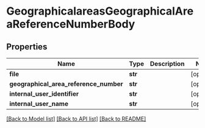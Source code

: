 # GeographicalareasGeographicalAreaReferenceNumberBody

## Properties
Name | Type | Description | Notes
------------ | ------------- | ------------- | -------------
**file** | **str** |  | [optional] 
**geographical_area_reference_number** | **str** |  | [optional] 
**internal_user_identifier** | **str** |  | [optional] 
**internal_user_name** | **str** |  | [optional] 

[[Back to Model list]](../README.md#documentation-for-models) [[Back to API list]](../README.md#documentation-for-api-endpoints) [[Back to README]](../README.md)

